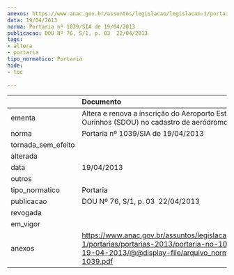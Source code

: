 ```yaml
---
anexos: https://www.anac.gov.br/assuntos/legislacao/legislacao-1/portarias/portarias-2013/portaria-no-1039-sia-de-19-04-2013/@@display-file/arquivo_norma/PA2013-1039.pdf
data: 19/04/2013
norma: Portaria nº 1039/SIA de 19/04/2013
publicacao: DOU Nº 76, S/1, p. 03  22/04/2013
tags:
- altera
- portaria
tipo_normatico: Portaria
hide: 
- toc 
 
---
```


|                    | Documento                                                                                                                                                         |
|:-------------------|:------------------------------------------------------------------------------------------------------------------------------------------------------------------|
| ementa             | Altera e renova a inscrição do Aeroporto Estadual de Ourinhos (SDOU) no cadastro de aeródromos.                                                                   |
| norma              | Portaria nº 1039/SIA de 19/04/2013                                                                                                                                |
| tornada_sem_efeito |                                                                                                                                                                   |
| alterada           |                                                                                                                                                                   |
| data               | 19/04/2013                                                                                                                                                        |
| outros             |                                                                                                                                                                   |
| tipo_normatico     | Portaria                                                                                                                                                          |
| publicacao         | DOU Nº 76, S/1, p. 03  22/04/2013                                                                                                                                 |
| revogada           |                                                                                                                                                                   |
| em_vigor           |                                                                                                                                                                   |
| anexos             | https://www.anac.gov.br/assuntos/legislacao/legislacao-1/portarias/portarias-2013/portaria-no-1039-sia-de-19-04-2013/@@display-file/arquivo_norma/PA2013-1039.pdf |